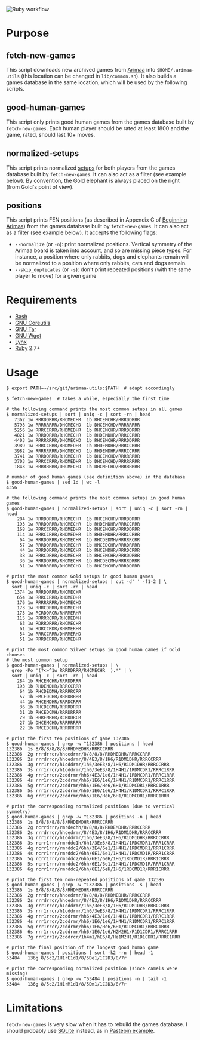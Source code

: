 ![Ruby workflow](https://github.com/agt-the-walker/arimaa-utils/actions/workflows/ruby.yml/badge.svg)

# Purpose

## fetch-new-games

This script downloads new archived games from
[Arimaa](http://arimaa.com/arimaa/) into `$HOME/.arimaa-utils` (this location
can be changed in `lib/common.sh`). It also builds a games database in the same
location, which will be used by the following scripts.

## good-human-games

This script only prints good human games from the games database built by
`fetch-new-games`. Each human player should be rated at least 1800 and the
game, rated, should last 10+ moves.

## normalized-setups

This script prints normalized
[setups](https://en.wikibooks.org/wiki/Arimaa/Initial_Piece_Placement) for both
players from the games database built by `fetch-new-games`. It can also act as
a filter (see example below). By convention, the Gold elephant is always placed
on the right (from Gold's point of view).

## positions

This script prints FEN positions (as described in Appendix C of [Beginning
Arimaa](http://arimaa.com/arimaa/store/beginningArimaaSC.html)) from the games
database built by `fetch-new-games`. It can also act as a filter (see example
below). It accepts the following flags:
* `--normalize` (or `-n`): print normalized positions. Vertical symmetry of the
  Arimaa board is taken into account, and so are missing piece types. For
  instance, a position where only rabbits, dogs and elephants remain will be
  normalized to a position where only rabbits, cats and dogs remain.
* `--skip_duplicates` (or `-s`): don't print repeated positions (with the same
  player to move) for a given game


# Requirements

* [Bash](https://www.gnu.org/software/bash/)
* [GNU Coreutils](https://www.gnu.org/software/coreutils/)
* [GNU Tar](https://www.gnu.org/software/tar/)
* [GNU Wget](https://www.gnu.org/software/wget/)
* [Lynx](https://lynx.invisible-island.net/)
* [Ruby](https://www.ruby-lang.org/en/) 2.7+


# Usage

    $ export PATH=~/src/git/arimaa-utils:$PATH  # adapt accordingly

    $ fetch-new-games  # takes a while, especially the first time

    # the following command prints the most common setups in all games
    $ normalized-setups | sort | uniq -c | sort -rn | head
       7362 1w RRRDDRRR/RHCMECHR  1b RHCEMCHR/RRRDDRRR
       5798 1w RRRRRRRR/DHCMECHD  1b DHCEMCHD/RRRRRRRR
       5256 1w RRRCCRRR/RHDMEDHR  1b RHCEMCHR/RRRDDRRR
       4821 1w RRRDDRRR/RHCMECHR  1b RHDEMDHR/RRRCCRRR
       4403 1w RRRRRRRR/DHCMECHD  1b RHCEMCHR/RRRDDRRR
       3989 1w RRRCCRRR/RHDMEDHR  1b RHDEMDHR/RRRCCRRR
       3982 1w RRRRRRRR/DHCMECHD  1b RHDEMDHR/RRRCCRRR
       3741 1w RRRDDRRR/RHCMECHR  1b DHCEMCHD/RRRRRRRR
       3703 1w RRRCCRRR/RHDMEDHR  1b DHCEMCHD/RRRRRRRR
       1843 1w RRRRRRRR/DHCMECHD  1b DHCMECHD/RRRRRRRR

    # number of good human games (see definition above) in the database
    $ good-human-games | sed 1d | wc -l
    4356

    # the following command prints the most common setups in good human games
    $ good-human-games | normalized-setups | sort | uniq -c | sort -rn | head
        284 1w RRRDDRRR/RHCMECHR  1b RHCEMCHR/RRRDDRRR
        193 1w RRRDDRRR/RHCMECHR  1b RHDEMDHR/RRRCCRRR
        168 1w RRRCCRRR/RHDMEDHR  1b RHCEMCHR/RRRDDRRR
        114 1w RRRCCRRR/RHDMEDHR  1b RHDEMDHR/RRRCCRRR
         64 1w RRRDDRRR/RHCMECHR  1b RHCDEDMH/RRRRRCRR
         57 1w RRRDDRRR/RHCMECHR  1b HMCEDCHR/RRRDRRRR
         44 1w RRRDDRRR/RHCMECHR  1b RHCEMDHR/RRRDCRRR
         38 1w RRRCDRRR/RHDMECHR  1b RHCEMCHR/RRRDDRRR
         36 1w RRRDDRRR/RHCMECHR  1b RHCDECMH/RRRRDRRR
         31 1w RRRRRRRR/DHCMECHD  1b RHCEMCHR/RRRDDRRR

    # print the most common Gold setups in good human games
    $ good-human-games | normalized-setups | cut -d' ' -f1-2 | \
      sort | uniq -c | sort -rn | head
       1374 1w RRRDDRRR/RHCMECHR
        654 1w RRRCCRRR/RHDMEDHR
        176 1w RRRRRRRR/DHCMECHD
        173 1w RRRCDRRR/RHDMECHR
        173 1w RCRDDRCR/RHRMERHR
        115 1w RRRRRCRR/RHCDEDMH
         63 1w RDRRDRRR/RHCMECHR
         61 1w RDRCCRDR/RHRMERHR
         54 1w RRRCCRRR/DHRMERHD
         51 1w RRRDCRRR/RHCMEDHR

    # print the most common Silver setups in good human games if Gold chooses
    # the most common setup
    $ good-human-games | normalized-setups | \
      grep -Po '(?<=^1w RRRDDRRR/RHCMECHR  ).*' | \
      sort | uniq -c | sort -rn | head
        284 1b RHCEMCHR/RRRDDRRR
        193 1b RHDEMDHR/RRRCCRRR
         64 1b RHCDEDMH/RRRRRCRR
         57 1b HMCEDCHR/RRRDRRRR
         44 1b RHCEMDHR/RRRDCRRR
         36 1b RHCDECMH/RRRRDRRR
         31 1b RHCEDCMH/RRRDRRRR
         29 1b RHREMRHR/RCRDDRCR
         27 1b DHCEMCHD/RRRRRRRR
         22 1b RMCEDCHH/RRRDRRRR

    # print the first ten positions of game 132386
    $ good-human-games | grep -w ^132386 | positions | head
    132386	1s 8/8/8/8/8/8/RHDMEDHR/RRRCCRRR
    132386	2g rrrdrrcr/hhcedrmr/8/8/8/8/RHDMEDHR/RRRCCRRR
    132386	2s rrrdrrcr/hhcedrmr/8/4E3/8/1H6/R1DM1DHR/RRRCCRRR
    132386	3g rrr1rrcr/h1cddrmr/1h6/3eE3/8/1H6/R1DM1DHR/RRRCCRRR
    132386	3s rrr1rrcr/h1cddrmr/1h6/3eE3/8/1H4H1/1RDMCDR1/RRRC1RRR
    132386	4g rrr1rrcr/2cddrmr/hh6/4E3/1e6/1H4H1/1RDMCDR1/RRRC1RRR
    132386	4s rrr1rrcr/2cddrmr/hh6/1E6/1e6/1H4H1/R1DMCDR1/RRRC1RRR
    132386	5g rrr1rrcr/2cddrmr/hh6/1E6/He6/6H1/R1DMCDR1/RRRC1RRR
    132386	5s rrr1rrcr/2cddrmr/hh6/1E6/1e6/1H4H1/R1DMCDR1/RRRC1RRR
    132386	6g rrr1rrcr/2cddrmr/hh6/1E6/He6/6H1/R1DMCDR1/RRRC1RRR

    # print the corresponding normalized positions (due to vertical symmetry)
    $ good-human-games | grep -w ^132386 | positions -n | head
    132386	1s 8/8/8/8/8/8/RHDEMDHR/RRRCCRRR
    132386	2g rcrrdrrr/rmrdechh/8/8/8/8/RHDEMDHR/RRRCCRRR
    132386	2s rrrdrrcr/hhcedrmr/8/4E3/8/1H6/R1DM1DHR/RRRCCRRR
    132386	3g rrr1rrcr/h1cddrmr/1h6/3eE3/8/1H6/R1DM1DHR/RRRCCRRR
    132386	3s rcrr1rrr/rmrddc1h/6h1/3Ee3/8/1H4H1/1RDCMDR1/RRR1CRRR
    132386	4g rcrr1rrr/rmrddc2/6hh/3E4/6e1/1H4H1/1RDCMDR1/RRR1CRRR
    132386	4s rcrr1rrr/rmrddc2/6hh/6E1/6e1/1H4H1/1RDCMD1R/RRR1CRRR
    132386	5g rcrr1rrr/rmrddc2/6hh/6E1/6eH/1H6/1RDCMD1R/RRR1CRRR
    132386	5s rcrr1rrr/rmrddc2/6hh/6E1/6e1/1H4H1/1RDCMD1R/RRR1CRRR
    132386	6g rcrr1rrr/rmrddc2/6hh/6E1/6eH/1H6/1RDCMD1R/RRR1CRRR

    # print the first ten non-repeated positions of game 132386
    $ good-human-games | grep -w ^132386 | positions -s | head
    132386	1s 8/8/8/8/8/8/RHDMEDHR/RRRCCRRR
    132386	2g rrrdrrcr/hhcedrmr/8/8/8/8/RHDMEDHR/RRRCCRRR
    132386	2s rrrdrrcr/hhcedrmr/8/4E3/8/1H6/R1DM1DHR/RRRCCRRR
    132386	3g rrr1rrcr/h1cddrmr/1h6/3eE3/8/1H6/R1DM1DHR/RRRCCRRR
    132386	3s rrr1rrcr/h1cddrmr/1h6/3eE3/8/1H4H1/1RDMCDR1/RRRC1RRR
    132386	4g rrr1rrcr/2cddrmr/hh6/4E3/1e6/1H4H1/1RDMCDR1/RRRC1RRR
    132386	4s rrr1rrcr/2cddrmr/hh6/1E6/1e6/1H4H1/R1DMCDR1/RRRC1RRR
    132386	5g rrr1rrcr/2cddrmr/hh6/1E6/He6/6H1/R1DMCDR1/RRRC1RRR
    132386	6s rrr1rrcr/2cddrmr/hh6/1E6/1e6/H2M2H1/R1D1CDR1/RRRC1RRR
    132386	7g rrr1rr1r/2cddrcr/1h4m1/hE6/8/He1M2H1/R1D1CDR1/RRRC1RRR

    # print the final position of the longest good human game
    $ good-human-games | positions | sort -k2 -rn | head -1
    53484	136g 8/5c2/1H1rE1d1/8/5De1/1C2D3/8/7r

    # print the corresponding normalized position (since camels were missing)
    $ good-human-games | grep -w ^53484 | positions -n | tail -1
    53484	136g 8/5c2/1H1rM1d1/8/5Dm1/1C2D3/8/7r


# Limitations

`fetch-new-games` is very slow when it has to rebuild the games database. I
should probably use [SQLite](https://www.sqlite.org/) instead, as in
[Pastebin example](https://pastebin.com/BaXKz6m9).
